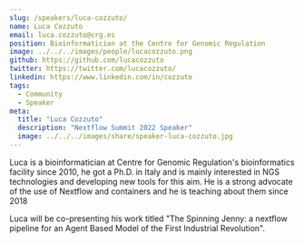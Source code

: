 ```yaml
---
slug: /speakers/luca-cozzuto/
name: Luca Cozzuto
email: luca.cozzuto@crg.es
position: Bioinformatician at the Centre for Genomic Regulation
image: ../../../images/people/lucacozzuto.png
github: https://github.com/lucacozzuto
twitter: https://twitter.com/lucacozzuto/
linkedin: https://www.linkedin.com/in/cozzuto
tags:
  - Community
  - Speaker
meta:
  title: "Luca Cozzuto"
  description: "Nextflow Summit 2022 Speaker"
  image: ../../../images/share/speaker-luca-cozzuto.jpg
---
```

Luca is a bioinformatician at Centre for Genomic Regulation's bioinformatics facility since 2010, he got a Ph.D. in Italy and is mainly interested in NGS technologies and developing new tools for this aim. He is a strong advocate of the use of Nextflow and containers and he is teaching about them since 2018

Luca will be co-presenting his work titled "The Spinning Jenny: a nextflow pipeline for an Agent Based Model of the First Industrial Revolution".
